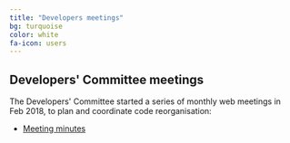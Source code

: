 ```yaml
---
title: "Developers meetings"
bg: turquoise
color: white
fa-icon: users
---
```


## Developers' Committee meetings
The Developers' Committee started a series of monthly web meetings in Feb 2018, to plan and coordinate code reorganisation:
- [Meeting minutes](doc/developers_meetings/index.html)
